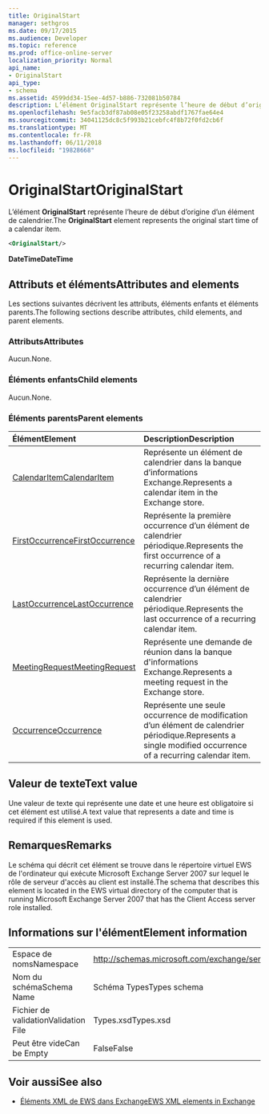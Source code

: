 ```yaml
---
title: OriginalStart
manager: sethgros
ms.date: 09/17/2015
ms.audience: Developer
ms.topic: reference
ms.prod: office-online-server
localization_priority: Normal
api_name:
- OriginalStart
api_type:
- schema
ms.assetid: 4599dd34-15ee-4d57-b886-732081b50784
description: L’élément OriginalStart représente l’heure de début d’origine d’un élément de calendrier.
ms.openlocfilehash: 9e5facb3df87ab08e05f23258abdf1767fae64e4
ms.sourcegitcommit: 34041125dc8c5f993b21cebfc4f8b72f0fd2cb6f
ms.translationtype: MT
ms.contentlocale: fr-FR
ms.lasthandoff: 06/11/2018
ms.locfileid: "19828668"
---
```

# <a name="originalstart"></a><span data-ttu-id="4fc9e-103">OriginalStart</span><span class="sxs-lookup"><span data-stu-id="4fc9e-103">OriginalStart</span></span>

<span data-ttu-id="4fc9e-104">L’élément **OriginalStart** représente l’heure de début d’origine d’un élément de calendrier.</span><span class="sxs-lookup"><span data-stu-id="4fc9e-104">The **OriginalStart** element represents the original start time of a calendar item.</span></span> 
  
```xml
<OriginalStart/>
```

 <span data-ttu-id="4fc9e-105">**DateTime**</span><span class="sxs-lookup"><span data-stu-id="4fc9e-105">**DateTime**</span></span>
## <a name="attributes-and-elements"></a><span data-ttu-id="4fc9e-106">Attributs et éléments</span><span class="sxs-lookup"><span data-stu-id="4fc9e-106">Attributes and elements</span></span>

<span data-ttu-id="4fc9e-107">Les sections suivantes décrivent les attributs, éléments enfants et éléments parents.</span><span class="sxs-lookup"><span data-stu-id="4fc9e-107">The following sections describe attributes, child elements, and parent elements.</span></span>
  
### <a name="attributes"></a><span data-ttu-id="4fc9e-108">Attributs</span><span class="sxs-lookup"><span data-stu-id="4fc9e-108">Attributes</span></span>

<span data-ttu-id="4fc9e-109">Aucun.</span><span class="sxs-lookup"><span data-stu-id="4fc9e-109">None.</span></span>
  
### <a name="child-elements"></a><span data-ttu-id="4fc9e-110">Éléments enfants</span><span class="sxs-lookup"><span data-stu-id="4fc9e-110">Child elements</span></span>

<span data-ttu-id="4fc9e-111">Aucun.</span><span class="sxs-lookup"><span data-stu-id="4fc9e-111">None.</span></span>
  
### <a name="parent-elements"></a><span data-ttu-id="4fc9e-112">Éléments parents</span><span class="sxs-lookup"><span data-stu-id="4fc9e-112">Parent elements</span></span>

|<span data-ttu-id="4fc9e-113">**Élément**</span><span class="sxs-lookup"><span data-stu-id="4fc9e-113">**Element**</span></span>|<span data-ttu-id="4fc9e-114">**Description**</span><span class="sxs-lookup"><span data-stu-id="4fc9e-114">**Description**</span></span>|
|:-----|:-----|
|[<span data-ttu-id="4fc9e-115">CalendarItem</span><span class="sxs-lookup"><span data-stu-id="4fc9e-115">CalendarItem</span></span>](calendaritem.md) <br/> |<span data-ttu-id="4fc9e-116">Représente un élément de calendrier dans la banque d’informations Exchange.</span><span class="sxs-lookup"><span data-stu-id="4fc9e-116">Represents a calendar item in the Exchange store.</span></span>  <br/> |
|[<span data-ttu-id="4fc9e-117">FirstOccurrence</span><span class="sxs-lookup"><span data-stu-id="4fc9e-117">FirstOccurrence</span></span>](firstoccurrence.md) <br/> |<span data-ttu-id="4fc9e-118">Représente la première occurrence d’un élément de calendrier périodique.</span><span class="sxs-lookup"><span data-stu-id="4fc9e-118">Represents the first occurrence of a recurring calendar item.</span></span>  <br/> |
|[<span data-ttu-id="4fc9e-119">LastOccurrence</span><span class="sxs-lookup"><span data-stu-id="4fc9e-119">LastOccurrence</span></span>](lastoccurrence.md) <br/> |<span data-ttu-id="4fc9e-120">Représente la dernière occurrence d’un élément de calendrier périodique.</span><span class="sxs-lookup"><span data-stu-id="4fc9e-120">Represents the last occurrence of a recurring calendar item.</span></span>  <br/> |
|[<span data-ttu-id="4fc9e-121">MeetingRequest</span><span class="sxs-lookup"><span data-stu-id="4fc9e-121">MeetingRequest</span></span>](meetingrequest.md) <br/> |<span data-ttu-id="4fc9e-122">Représente une demande de réunion dans la banque d'informations Exchange.</span><span class="sxs-lookup"><span data-stu-id="4fc9e-122">Represents a meeting request in the Exchange store.</span></span>  <br/> |
|[<span data-ttu-id="4fc9e-123">Occurrence</span><span class="sxs-lookup"><span data-stu-id="4fc9e-123">Occurrence</span></span>](occurrence.md) <br/> |<span data-ttu-id="4fc9e-124">Représente une seule occurrence de modification d’un élément de calendrier périodique.</span><span class="sxs-lookup"><span data-stu-id="4fc9e-124">Represents a single modified occurrence of a recurring calendar item.</span></span>  <br/> |
   
## <a name="text-value"></a><span data-ttu-id="4fc9e-125">Valeur de texte</span><span class="sxs-lookup"><span data-stu-id="4fc9e-125">Text value</span></span>

<span data-ttu-id="4fc9e-126">Une valeur de texte qui représente une date et une heure est obligatoire si cet élément est utilisé.</span><span class="sxs-lookup"><span data-stu-id="4fc9e-126">A text value that represents a date and time is required if this element is used.</span></span>
  
## <a name="remarks"></a><span data-ttu-id="4fc9e-127">Remarques</span><span class="sxs-lookup"><span data-stu-id="4fc9e-127">Remarks</span></span>

<span data-ttu-id="4fc9e-128">Le schéma qui décrit cet élément se trouve dans le répertoire virtuel EWS de l'ordinateur qui exécute Microsoft Exchange Server 2007 sur lequel le rôle de serveur d'accès au client est installé.</span><span class="sxs-lookup"><span data-stu-id="4fc9e-128">The schema that describes this element is located in the EWS virtual directory of the computer that is running Microsoft Exchange Server 2007 that has the Client Access server role installed.</span></span>
  
## <a name="element-information"></a><span data-ttu-id="4fc9e-129">Informations sur l'élément</span><span class="sxs-lookup"><span data-stu-id="4fc9e-129">Element information</span></span>

|||
|:-----|:-----|
|<span data-ttu-id="4fc9e-130">Espace de noms</span><span class="sxs-lookup"><span data-stu-id="4fc9e-130">Namespace</span></span>  <br/> |http://schemas.microsoft.com/exchange/services/2006/types  <br/> |
|<span data-ttu-id="4fc9e-131">Nom du schéma</span><span class="sxs-lookup"><span data-stu-id="4fc9e-131">Schema Name</span></span>  <br/> |<span data-ttu-id="4fc9e-132">Schéma Types</span><span class="sxs-lookup"><span data-stu-id="4fc9e-132">Types schema</span></span>  <br/> |
|<span data-ttu-id="4fc9e-133">Fichier de validation</span><span class="sxs-lookup"><span data-stu-id="4fc9e-133">Validation File</span></span>  <br/> |<span data-ttu-id="4fc9e-134">Types.xsd</span><span class="sxs-lookup"><span data-stu-id="4fc9e-134">Types.xsd</span></span>  <br/> |
|<span data-ttu-id="4fc9e-135">Peut être vide</span><span class="sxs-lookup"><span data-stu-id="4fc9e-135">Can be Empty</span></span>  <br/> |<span data-ttu-id="4fc9e-136">False</span><span class="sxs-lookup"><span data-stu-id="4fc9e-136">False</span></span>  <br/> |
   
## <a name="see-also"></a><span data-ttu-id="4fc9e-137">Voir aussi</span><span class="sxs-lookup"><span data-stu-id="4fc9e-137">See also</span></span>



- [<span data-ttu-id="4fc9e-138">Éléments XML de EWS dans Exchange</span><span class="sxs-lookup"><span data-stu-id="4fc9e-138">EWS XML elements in Exchange</span></span>](ews-xml-elements-in-exchange.md)


